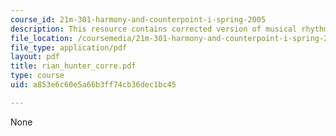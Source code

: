 ```yaml
---
course_id: 21m-301-harmony-and-counterpoint-i-spring-2005
description: This resource contains corrected version of musical rhythm.
file_location: /coursemedia/21m-301-harmony-and-counterpoint-i-spring-2005/a853e6c60e5a66b3ff74cb36dec1bc45_rian_hunter_corre.pdf
file_type: application/pdf
layout: pdf
title: rian_hunter_corre.pdf
type: course
uid: a853e6c60e5a66b3ff74cb36dec1bc45

---
```

None